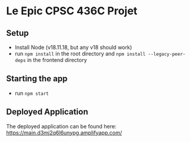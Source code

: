 # Le Epic CPSC 436C Projet

## Setup
 - Install Node (v18.11.18, but any v18 should work)
 - run `npm install` in the root directory and `npm install --legacy-peer-deps` in the frontend directory

## Starting the app
 - run `npm start` 


## Deployed Application

The deployed application can be found here: https://main.d3mj2q6l6unypg.amplifyapp.com/
